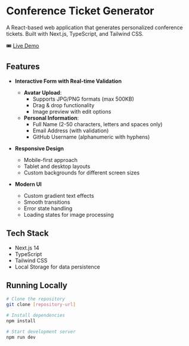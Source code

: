 # Conference Ticket Generator

A React-based web application that generates personalized conference tickets. Built with Next.js, TypeScript, and Tailwind CSS.

🎟️ [Live Demo](https://conference-ticket-generator-dbgs7g7zp.vercel.app/)

## Features

- **Interactive Form with Real-time Validation**
  - **Avatar Upload**: 
    - Supports JPG/PNG formats (max 500KB)
    - Drag & drop functionality
    - Image preview with edit options
  - **Personal Information**:
    - Full Name (2-50 characters, letters and spaces only)
    - Email Address (with validation)
    - GitHub Username (alphanumeric with hyphens)

- **Responsive Design**
  - Mobile-first approach
  - Tablet and desktop layouts
  - Custom backgrounds for different screen sizes

- **Modern UI**
  - Custom gradient text effects
  - Smooth transitions
  - Error state handling
  - Loading states for image processing

## Tech Stack

- Next.js 14
- TypeScript
- Tailwind CSS
- Local Storage for data persistence

## Running Locally

```bash
# Clone the repository
git clone [repository-url]

# Install dependencies
npm install

# Start development server
npm run dev
```
